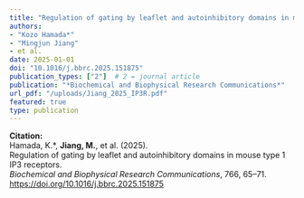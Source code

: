 ```yaml
---
title: "Regulation of gating by leaflet and autoinhibitory domains in mouse type 1 IP3 receptors"
authors:
- "Kozo Hamada*"
- "Mingjun Jiang"
- et al.
date: 2025-01-01
doi: "10.1016/j.bbrc.2025.151875"
publication_types: ["2"]  # 2 = journal article
publication: "*Biochemical and Biophysical Research Communications*"
url_pdf: "/uploads/Jiang_2025_IP3R.pdf"
featured: true
type: publication
---
```


**Citation:**  
Hamada, K.*, **Jiang, M.**, et al. (2025).  
Regulation of gating by leaflet and autoinhibitory domains in mouse type 1 IP3 receptors.  
*Biochemical and Biophysical Research Communications*, 766, 65–71. https://doi.org/10.1016/j.bbrc.2025.151875
